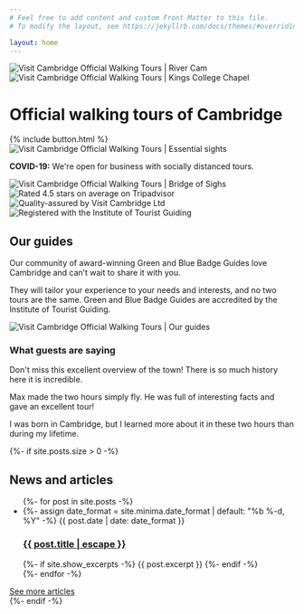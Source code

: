 ```yaml
---
# Feel free to add content and custom Front Matter to this file.
# To modify the layout, see https://jekyllrb.com/docs/themes/#overriding-theme-defaults

layout: home
---
```


<div id="atf">
	<div id="atf-wrapper">
		<img id="rc" class="profile-image" src="/assets/images/river-cam.jpg" loading="lazy" alt="Visit Cambridge Official Walking Tours | River Cam" title="Visit Cambridge Official Walking Tours | River Cam">
		<img id="kcc" class="profile-image" src="/assets/images/kings-college-chapel.jpg" loading="lazy" alt="Visit Cambridge Official Walking Tours | Kings College Chapel" title="Visit Cambridge Official Walking Tours | Kings College Chapel">
		<div id="atf-copy">
			<div id="key-messaging-container">
				<h1 class="key-messaging">Official walking tours of Cambridge</h1>
			</div>
			{% include button.html %}
			<img id="mobile" class="profile-image" src="/assets/images/mobile.png" alt="Visit Cambridge Official Walking Tours | Essential sights" loading="eager" title="Visit Cambridge Official Walking Tours | Essential sights">
			<p id="covid" class="description primary-color"><b>COVID-19:</b> We're open for business with socially distanced tours.</p>
		</div>
		<div id="atf-images">
			<img id="bridge-of-sighs" class="profile-image" src="/assets/images/bridge-of-sighs.jpg" loading="eager" alt="Visit Cambridge Official Walking Tours | Bridge of Sighs" title="Visit Cambridge Official Walking Tours | Bridge of Sighs">
		</div>
	</div>
</div>

<div id="experts-container">
	<img class="iotg" src="/assets/images/ta.svg" loading="lazy" alt="Rated 4.5 stars on average on Tripadvisor" title="Rated 4.5 stars on average on Tripadvisor">
	<img class="vc-grey" src="/assets/images/vc-grey.svg" loading="lazy" alt="Quality-assured by Visit Cambridge Ltd" title="Quality-assured by Visit Cambridge Ltd">
	<img class="iotg" src="/assets/images/iotg.svg" loading="lazy" alt="Registered with the Institute of Tourist Guiding" title="Registered with the Institute of Tourist Guiding">
</div>

<div id="guides-container">
	<div id="guides">
		<div class="profile">
			<h2>Our guides</h2>
			<p class="description">Our community of award-winning Green and Blue Badge Guides love Cambridge and can’t wait to share it with you.</p><p>They will tailor your experience to your needs and interests, and no two tours are the same. Green and Blue Badge Guides are accredited by the Institute of Tourist Guiding.</p>
		</div>
		<img id="max" class="profile-image" src="/assets/images/max.jpg" loading="lazy" alt="Visit Cambridge Official Walking Tours | Our guides" title="Visit Cambridge Official Walking Tours | Our guides">
	</div>
</div>

<div id="quote-container">
	<div id="quotes-header"><h3>What guests are saying</h3></div>
	<div id="quote-1" class="quote">
		<p>Don't miss this excellent overview of the town! There is so much history here it is incredible.</p>
	</div>
	<div id="quote-2" class="quote">
		<p>Max made the two hours simply fly. He was full of interesting facts and gave an excellent tour!</p>
	</div>
	<div id="quote-3" class="quote">
		<p>I was born in Cambridge, but I learned more about it in these two hours than during my lifetime.</p>
	</div>
</div>

{%- if site.posts.size > 0 -%}
	<div id="news-container">
		<div id="news-header"><h2>News and articles</h2></div>
        <ul class="post-list">
          {%- for post in site.posts -%}
          <li>
            {%- assign date_format = site.minima.date_format | default: "%b %-d, %Y" -%}
            <span class="post-meta">{{ post.date | date: date_format }}</span>
            <h3>
              <a class="post-link" href="{{ post.url | relative_url }}">
                {{ post.title | escape }}
              </a>
            </h3>
            {%- if site.show_excerpts -%}
              {{ post.excerpt }}
            {%- endif -%}
          </li>
          {%- endfor -%}
        </ul>
		<a class="secondary-font-color" href="/feed">See more articles</a>
	</div>
{%- endif -%}

<script>
	var footerButton = function() {

		var footer = document.getElementById('sticky-footer');
	    var buttonContainer = document.querySelector('#atf-copy');
		var button = buttonContainer.querySelector('.primary-button');
	    var buttonOffset = button.getBoundingClientRect();
	    var triggerHeight = window.pageYOffset + buttonOffset.top + buttonOffset.height*.6;
	    footer.classList.remove("show-footer");
		window.onscroll = function() {
		    if (window.pageYOffset > triggerHeight || window.innerWidth < 480) {
		        footer.classList.add("show-footer");
		    } else {
		        footer.classList.remove("show-footer");
		    }
		}
		// window.smoothScroll = function(target) {
		//     var scrollContainer = target;
		//     do { //find scroll container
		//         scrollContainer = scrollContainer.parentNode;
		//         if (!scrollContainer) return;
		//         scrollContainer.scrollTop += 1;
		//     } while (scrollContainer.scrollTop == 0);

		//     var targetY = 0;
		//     do { //find the top of target relatively to the container
		//         if (target == scrollContainer) break;
		//         targetY += target.offsetTop;
		//     } while (target = target.offsetParent);

		//     scroll = function(c, a, b, i) {
		//         i++; if (i > 30) return;
		//         c.scrollTop = a + (b - a) / 30 * i;
		//         setTimeout(function(){ scroll(c, a, b, i); }, 20);
		//     }
		//     // start scrolling
		//     scroll(scrollContainer, scrollContainer.scrollTop, targetY, 0);
		// }

		// window.openBookingPortal = (function() {
		// 	var opened = false;
		// 	return function() {
		//         if (!opened) {
		//             opened = true;
		//             var tag = document.createElement("script");
		// 			tag.setAttribute("async", "");
		// 			tag.setAttribute("defer", "");
		// 			tag.src = "https://widgets.bokun.io/assets/javascripts/apps/build/BokunWidgetsLoader.js?bookingChannelUUID=b2a94f77-29a2-4342-86ca-10ac40ad7626";
		// 			document.getElementsByTagName("head")[0].appendChild(tag);
		//         }
		//     };
		// })();

		//    var guides = document.getElementById('guides-header');
		//    var guidesOffset = guides.getBoundingClientRect();
		//    var triggerHeight = window.pageYOffset + guidesOffset.top + guidesOffset.height*.6;
		// window.onscroll = function() {
		//     if (window.pageYOffset > triggerHeight) {
		//         openBookingPortal();
		//     }
		// }

	};

	window.addEventListener('DOMContentLoaded', footerButton, false);
	window.addEventListener('resize', footerButton, false);
</script>